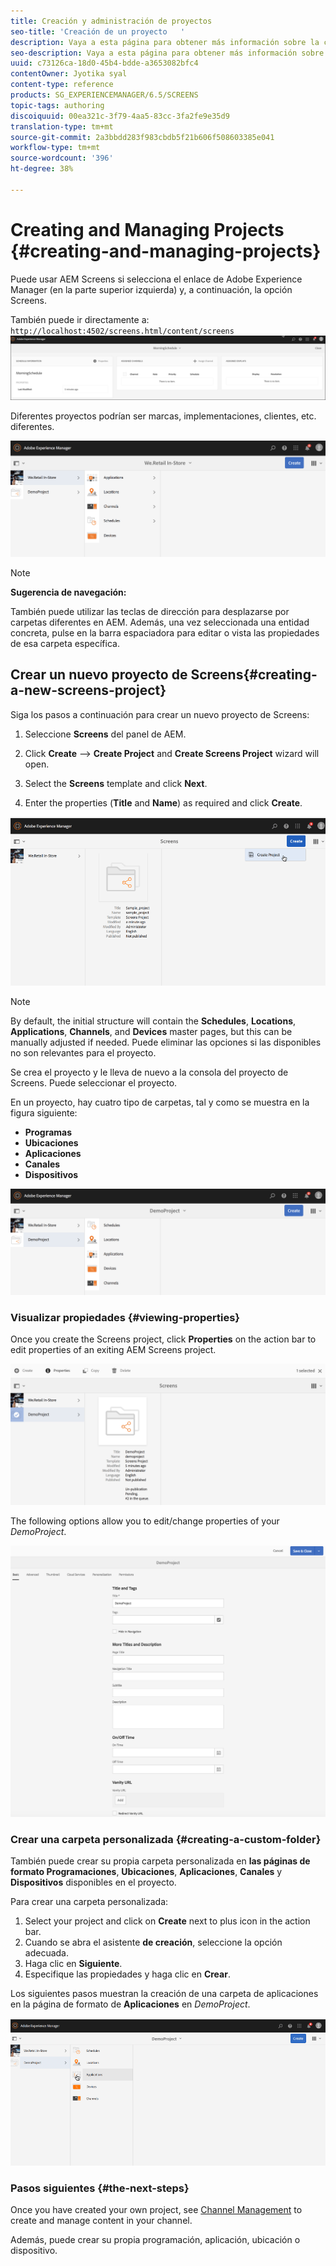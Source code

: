 ```yaml
---
title: Creación y administración de proyectos
seo-title: 'Creación de un proyecto   '
description: Vaya a esta página para obtener más información sobre la creación de un nuevo proyecto de Screens.
seo-description: Vaya a esta página para obtener más información sobre la creación de un nuevo proyecto de Screens.
uuid: c73126ca-18d0-45b4-bdde-a3653082bfc4
contentOwner: Jyotika syal
content-type: reference
products: SG_EXPERIENCEMANAGER/6.5/SCREENS
topic-tags: authoring
discoiquuid: 00ea321c-3f79-4aa5-83cc-3fa2fe9e35d9
translation-type: tm+mt
source-git-commit: 2a3bbdd283f983cbdb5f21b606f508603385e041
workflow-type: tm+mt
source-wordcount: '396'
ht-degree: 38%

---
```



# Creating and Managing Projects {#creating-and-managing-projects}

Puede usar AEM Screens si selecciona el enlace de Adobe Experience Manager (en la parte superior izquierda) y, a continuación, la opción Screens.

También puede ir directamente a: `http://localhost:4502/screens.html/content/screens`
![chlimage_1-14](assets/chlimage_1-14.png)

Diferentes proyectos podrían ser marcas, implementaciones, clientes, etc. diferentes.

![screen_shot_2018-08-23at105748am](assets/screen_shot_2018-08-23at105748am.png)

>[!NOTE]
>
>**Sugerencia de navegación:**
>
>También puede utilizar las teclas de dirección para desplazarse por carpetas diferentes en AEM. Además, una vez seleccionada una entidad concreta, pulse en la barra espaciadora para editar o vista las propiedades de esa carpeta específica.

## Crear un nuevo proyecto de Screens{#creating-a-new-screens-project} 

Siga los pasos a continuación para crear un nuevo proyecto de Screens:

1. Seleccione **Screens** del panel de AEM.
1. Click **Create** --> **Create Project** and **Create Screens Project** wizard will open.

1. Select the **Screens** template and click **Next**.

1. Enter the properties (**Title** and **Name**) as required and click **Create**.

![player1](assets/player1.gif)

>[!NOTE]
>
>By default, the initial structure will contain the **Schedules**, **Locations**, **Applications**, **Channels**, and **Devices** master pages, but this can be manually adjusted if needed. Puede eliminar las opciones si las disponibles no son relevantes para el proyecto.

Se crea el proyecto y le lleva de nuevo a la consola del proyecto de Screens. Puede seleccionar el proyecto.

En un proyecto, hay cuatro tipo de carpetas, tal y como se muestra en la figura siguiente:

* **Programas**
* **Ubicaciones**
* **Aplicaciones**
* **Canales**
* **Dispositivos**

![screen_shot_2018-08-23at110114am](assets/screen_shot_2018-08-23at110114am.png)

### Visualizar propiedades {#viewing-properties}

Once you create the Screens project, click **Properties** on the action bar to edit properties of an exiting AEM Screens project.

![screen_shot_2018-08-23at110211am](assets/screen_shot_2018-08-23at110211am.png)

The following options allow you to edit/change properties of your *DemoProject*.

![screen_shot_2018-08-23at110409am](assets/screen_shot_2018-08-23at110409am.png)

### Crear una carpeta personalizada {#creating-a-custom-folder}

También puede crear su propia carpeta personalizada en **las páginas de formato Programaciones**, **Ubicaciones**, **Aplicaciones**, **Canales** y **Dispositivos** disponibles en el proyecto.

Para crear una carpeta personalizada:

1. Select your project and click on **Create** next to plus icon in the action bar.
1. Cuando se abra el asistente **de creación**, seleccione la opción adecuada.
1. Haga clic en **Siguiente**. 
1. Especifique las propiedades y haga clic en **Crear**.

Los siguientes pasos muestran la creación de una carpeta de aplicaciones en la página de formato de **Aplicaciones** en *DemoProject*.

![player2-1](assets/player2-1.gif)

### Pasos siguientes {#the-next-steps}

Once you have created your own project, see [Channel Management](managing-channels.md) to create and manage content in your channel.

Además, puede crear su propia programación, aplicación, ubicación o dispositivo.
